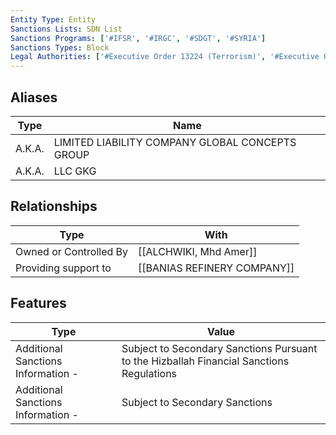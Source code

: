 ```yaml
---
Entity Type: Entity
Sanctions Lists: SDN List
Sanctions Programs: ['#IFSR', '#IRGC', '#SDGT', '#SYRIA']
Sanctions Types: Block
Legal Authorities: ['#Executive Order 13224 (Terrorism)', '#Executive Order 13582 (Syria)']
---
```


## Aliases
| Type  | Name      | 
|-------|-----------|
| A.K.A. | LIMITED LIABILITY COMPANY GLOBAL CONCEPTS GROUP |
| A.K.A. | LLC GKG |

## Relationships
| Type  | With      | 
|-------|-----------|
| Owned or Controlled By | [[ALCHWIKI, Mhd Amer]] |
| Providing support to | [[BANIAS REFINERY COMPANY]] |

## Features
| Type  | Value      |
|-------|------------|
| Additional Sanctions Information - | Subject to Secondary Sanctions Pursuant to the Hizballah Financial Sanctions Regulations |
| Additional Sanctions Information - | Subject to Secondary Sanctions |
